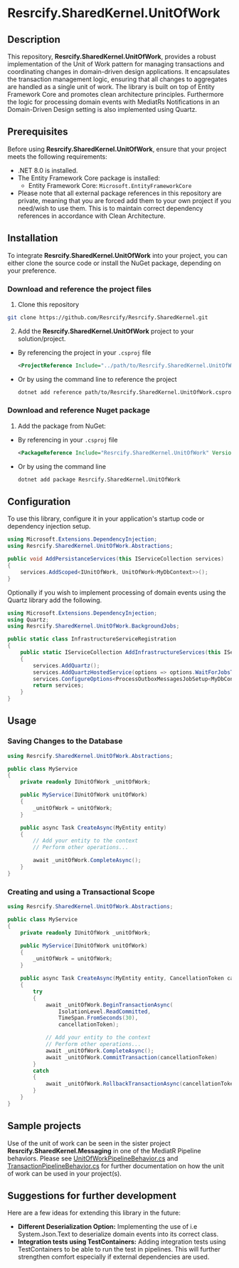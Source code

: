 # Resrcify.SharedKernel.UnitOfWork

## Description
This repository, **Resrcify.SharedKernel.UnitOfWork**, provides a robust implementation of the Unit of Work pattern for managing transactions and coordinating changes in domain-driven design applications. It encapsulates the transaction management logic, ensuring that all changes to aggregates are handled as a single unit of work. The library is built on top of Entity Framework Core and promotes clean architecture principles. Furthermore the logic for processing domain events with MediatRs Notifications in an Domain-Driven Design setting is also implemented using Quartz.

## Prerequisites
Before using **Resrcify.SharedKernel.UnitOfWork**, ensure that your project meets the following requirements:

- .NET 8.0 is installed.
- The Entity Framework Core package is installed:
  - Entity Framework Core: ``Microsoft.EntityFrameworkCore``
- Please note that all external package references in this repository are private, meaning that you are forced add them to your own project if you need/wish to use them. This is to maintain correct dependency references in accordance with Clean Architecture.

## Installation
To integrate **Resrcify.SharedKernel.UnitOfWork** into your project, you can either clone the source code or install the NuGet package, depending on your preference.

### Download and reference the project files
1. Clone this repository
```bash
git clone https://github.com/Resrcify/Resrcify.SharedKernel.git
```
2. Add the **Resrcify.SharedKernel.UnitOfWork** project to your solution/project.

- By referencing the project in your ``.csproj`` file
    ```xml
    <ProjectReference Include="../path/to/Resrcify.SharedKernel.UnitOfWork.csproj" />
    ```
- Or by using the command line to reference the project
    ```bash
    dotnet add reference path/to/Resrcify.SharedKernel.UnitOfWork.csproj
    ```

### Download and reference Nuget package
1. Add the package from NuGet:
- By referencing in your ``.csproj`` file
    ```xml
    <PackageReference Include="Resrcify.SharedKernel.UnitOfWork" Version="1.8.5" />
    ```
- Or by using the command line
    ```bash
    dotnet add package Resrcify.SharedKernel.UnitOfWork
    ```

## Configuration
To use this library, configure it in your application's startup code or dependency injection setup.
```csharp
using Microsoft.Extensions.DependencyInjection;
using Resrcify.SharedKernel.UnitOfWork.Abstractions;

public void AddPersistanceServices(this IServiceCollection services)
{
    services.AddScoped<IUnitOfWork, UnitOfWork<MyDbContext>>();
}
```

Optionally if you wish to implement processing of domain events using the Quartz library add the following.

```csharp
using Microsoft.Extensions.DependencyInjection;
using Quartz;
using Resrcify.SharedKernel.UnitOfWork.BackgroundJobs;

public static class InfrastructureServiceRegistration
{
    public static IServiceCollection AddInfrastructureServices(this IServiceCollection services)
    {
        services.AddQuartz();
        services.AddQuartzHostedService(options => options.WaitForJobsToComplete = true);
        services.ConfigureOptions<ProcessOutboxMessagesJobSetup<MyDbContext>>();
        return services;
    }
}
```

## Usage
### Saving Changes to the Database
```csharp
using Resrcify.SharedKernel.UnitOfWork.Abstractions;

public class MyService
{
    private readonly IUnitOfWork _unitOfWork;

    public MyService(IUnitOfWork unitOfWork)
    {
        _unitOfWork = unitOfWork;
    }

    public async Task CreateAsync(MyEntity entity)
    {
        // Add your entity to the context
        // Perform other operations...

        await _unitOfWork.CompleteAsync();
    }
}
```
### Creating and using a Transactional Scope
```csharp
using Resrcify.SharedKernel.UnitOfWork.Abstractions;

public class MyService
{
    private readonly IUnitOfWork _unitOfWork;

    public MyService(IUnitOfWork unitOfWork)
    {
        _unitOfWork = unitOfWork;
    }

    public async Task CreateAsync(MyEntity entity, CancellationToken cancellationToken)
    {
        try
        {
            await _unitOfWork.BeginTransactionAsync(
                IsolationLevel.ReadCommitted,
                TimeSpan.FromSeconds(30),
                cancellationToken);

            // Add your entity to the context
            // Perform other operations...
            await _unitOfWork.CompleteAsync();
            await _unitOfWork.CommitTransaction(cancellationToken)
        }
        catch
        {
            await _unitOfWork.RollbackTransactionAsync(cancellationToken)
        }
    }
}
```

## Sample projects
Use of the unit of work can be seen in the sister project **Resrcify.SharedKernel.Messaging** in one of the MediatR Pipeline behaviors. Please see [UnitOfWorkPipelineBehavior.cs](../Resrcify.SharedKernel.Messaging/Behaviors/UnitOfWorkPipelineBehavior.cs) and [TransactionPipelineBehavior.cs](../Resrcify.SharedKernel.Messaging/Behaviors/TransactionPipelineBehavior.cs) for further documentation on how the unit of work can be used in your project(s).

## Suggestions for further development

Here are a few ideas for extending this library in the future:

- **Different Deserialization Option:** Implementing the use of i.e System.Json.Text to deserialize domain events into its correct class.
- **Integration tests using TestContainers:** Adding integration tests using TestContainers to be able to run the test in pipelines. This will further strengthen comfort especially if external dependencies are used.